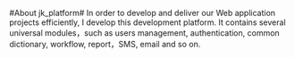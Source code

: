 #About jk_platform#
In order to develop and deliver our Web application projects efficiently, I develop this development platform. It contains several universal modules，such as users management, authentication, common dictionary, workflow, report，SMS, email and so on.